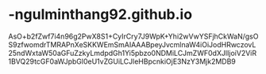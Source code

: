 # -ngulminthang92.github.io

AsO+b2fZwf7i4n96g2PwX8S1+CyIrCry7J9WpK+Yhi2wVwYSFjhCkWaN/gsOS9zfwomdrTMRAPnXeSKKWEmSmAIAAABpeyJvcmlnaW4iOiJodHRwczovL25ndWxtaW50aGFuZzkyLmdpdGh1Yi5pbzo0NDMiLCJmZWF0dXJlIjoiV2ViR1BVQ29tcGF0aWJpbGl0eU1vZGUiLCJleHBpcnkiOjE3NzY3Mjk2MDB9

